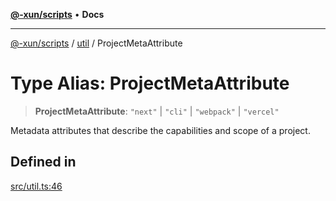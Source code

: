 [**@-xun/scripts**](../../README.md) • **Docs**

***

[@-xun/scripts](../../README.md) / [util](../README.md) / ProjectMetaAttribute

# Type Alias: ProjectMetaAttribute

> **ProjectMetaAttribute**: `"next"` \| `"cli"` \| `"webpack"` \| `"vercel"`

Metadata attributes that describe the capabilities and scope of a project.

## Defined in

[src/util.ts:46](https://github.com/Xunnamius/xscripts/blob/4daa0986ccf09c4199915254d8a1d8095507731a/src/util.ts#L46)
